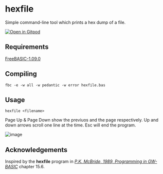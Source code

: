 # hexfile

Simple command-line tool which prints a hex dump of a file.

[![Open in Gitpod](https://gitpod.io/button/open-in-gitpod.svg)](https://gitpod.io/#https://github.com/jlaasonen/hexfile)

## Requirements

[FreeBASIC-1.09.0](https://freebasic.net/)

## Compiling

```
fbc -e -w all -w pedantic -w error hexfile.bas 
```

## Usage

```
hexfile <filename>
```

Page Up & Page Down show the previuos and the page respectively. Up and down arrows scroll one line at the time.
Esc will end the program.

![image](https://user-images.githubusercontent.com/404469/191337881-d9f60e39-1077-4deb-bc50-e8f87275d636.png)

## Acknowledgements

Inspired by the **hexfile** program in *[P.K. McBride, 1989, Programming in GW-BASIC](https://archive.org/details/programmingingwb0000mcbr)* chapter 15.6.

